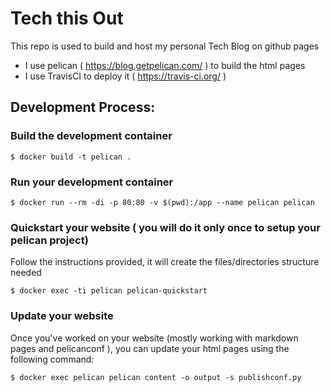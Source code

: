 # Tech this Out

This repo is used to build and host my personal Tech Blog on github pages

* I use pelican ( https://blog.getpelican.com/ ) to build the html pages
* I use TravisCI to deploy it ( https://travis-ci.org/ )

## Development Process:

### Build the development container

    $ docker build -t pelican .

### Run your development container

    $ docker run --rm -di -p 80:80 -v $(pwd):/app --name pelican pelican

### Quickstart your website ( you will do it only once to setup your pelican project)

Follow the instructions provided, it will create the files/directories structure needed

    $ docker exec -ti pelican pelican-quickstart

### Update your website

Once you've worked on your website (mostly working with markdown pages and pelicanconf ), you can update your html pages using the following command:

    $ docker exec pelican pelican content -o output -s publishconf.py
